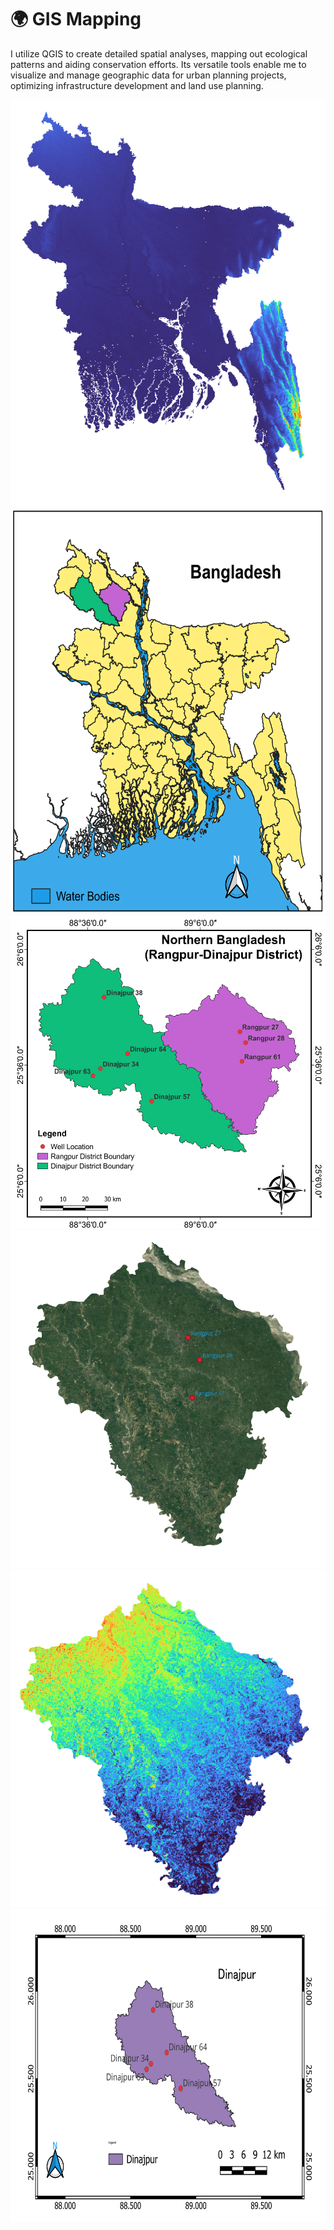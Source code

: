 # 🌍 GIS Mapping
I utilize QGIS to create detailed spatial analyses, mapping out ecological patterns and aiding conservation efforts. Its versatile tools enable me to visualize and manage geographic data for urban planning projects, optimizing infrastructure development and land use planning.

<p float="left">  
<img src="https://github.com/Abdullah-TU/GIS-Mapping/blob/main/Bangladesh_raster.png" width="600" height="650">
 <img src="https://github.com/Abdullah-TU/GIS-Mapping/blob/main/Bangladesh.png" width="600" height="650">
<img src="https://github.com/Abdullah-TU/GIS-Mapping/blob/main/Study_Area_Map(Rangpur-Dinajpur).png" width="600" height="500">
<img src="https://github.com/Abdullah-TU/GIS-Mapping/blob/main/Rangpur_Ruster_image.png" width="520" height="540">
<img src="https://github.com/Abdullah-TU/GIS-Mapping/blob/main/Rangpur_raster_final_image.png" width="520" height="540">
<img src="https://github.com/Abdullah-TU/GIS-Mapping/blob/main/Dinajpur.png" width="600" height="500">

</p>
